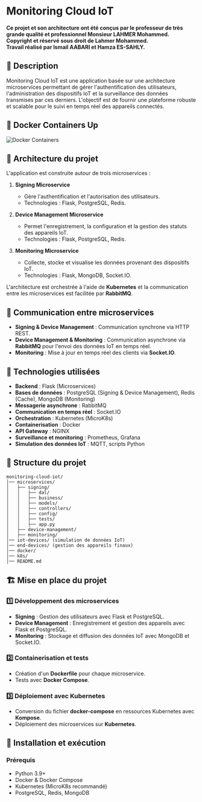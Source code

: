 # Monitoring Cloud IoT

**Ce projet et son architecture ont été conçus par le professeur de très grande qualité et professionnel Monsieur LAHMER Mohammed.**  
**Copyright et réservé sous droit de Lahmer Mohammed.**  
**Travail réalisé par Ismail AABARI et Hamza ES-SAHLY.**  

## 📝 Description
Monitoring Cloud IoT est une application basée sur une architecture microservices permettant de gérer l'authentification des utilisateurs, l'administration des dispositifs IoT et la surveillance des données transmises par ces derniers. L'objectif est de fournir une plateforme robuste et scalable pour le suivi en temps réel des appareils connectés.

## 🔧 Docker Containers Up 
![Docker Containers]([images/nom_de_l_image.png](https://github.com/Ismail-AABARI/Monitoring-Cloud-IoT/blob/main/Containers%20de%20docker.png))

## 🚀 **Architecture du projet**
L'application est construite autour de trois microservices :

1. **Signing Microservice**  
   - Gère l'authentification et l'autorisation des utilisateurs.
   - Technologies : Flask, PostgreSQL, Redis.

2. **Device Management Microservice**  
   - Permet l'enregistrement, la configuration et la gestion des statuts des appareils IoT.
   - Technologies : Flask, PostgreSQL, Redis.

3. **Monitoring Microservice**  
   - Collecte, stocke et visualise les données provenant des dispositifs IoT.
   - Technologies : Flask, MongoDB, Socket.IO.

L'architecture est orchestrée à l'aide de **Kubernetes** et la communication entre les microservices est facilitée par **RabbitMQ**.

## 🔗 **Communication entre microservices**
- **Signing & Device Management** : Communication synchrone via HTTP REST.
- **Device Management & Monitoring** : Communication asynchrone via **RabbitMQ** pour l'envoi des données IoT en temps réel.
- **Monitoring** : Mise à jour en temps réel des clients via **Socket.IO**.

## 🔧 **Technologies utilisées**
- **Backend** : Flask (Microservices)
- **Bases de données** : PostgreSQL (Signing & Device Management), Redis (Cache), MongoDB (Monitoring)
- **Messagerie asynchrone** : RabbitMQ
- **Communication en temps réel** : Socket.IO
- **Orchestration** : Kubernetes (MicroK8s)
- **Containerisation** : Docker
- **API Gateway** : NGINX
- **Surveillance et monitoring** : Prometheus, Grafana
- **Simulation des données IoT** : MQTT, scripts Python

## 📂 **Structure du projet**
```
monitoring-cloud-iot/
│── microservices/
│   ├── signing/
│   │   ├── dal/
│   │   ├── business/
│   │   ├── models/
│   │   ├── controllers/
│   │   ├── config/
│   │   ├── tests/
│   │   ├── app.py
│   ├── device-management/
│   ├── monitoring/
│── iot-devices/ (simulation de données IoT)
│── end-devices/ (gestion des appareils finaux)
│── docker/
│── k8s/
│── README.md
```

## 🏗️ **Mise en place du projet**

### 1️⃣ **Développement des microservices**
- **Signing** : Gestion des utilisateurs avec Flask et PostgreSQL.
- **Device Management** : Enregistrement et gestion des appareils avec Flask et PostgreSQL.
- **Monitoring** : Stockage et diffusion des données IoT avec MongoDB et Socket.IO.

### 2️⃣ **Containerisation et tests**
- Création d'un **Dockerfile** pour chaque microservice.
- Tests avec **Docker Compose**.

### 3️⃣ **Déploiement avec Kubernetes**
- Conversion du fichier **docker-compose** en ressources Kubernetes avec **Kompose**.
- Déploiement des microservices sur **Kubernetes**.

## 📜 **Installation et exécution**
### Prérequis
- Python 3.9+
- Docker & Docker Compose
- Kubernetes (MicroK8s recommandé)
- PostgreSQL, Redis, MongoDB


